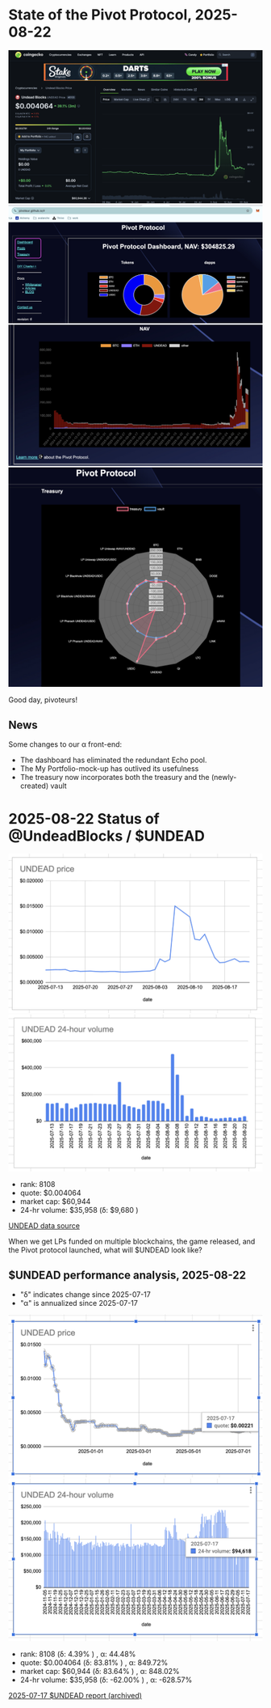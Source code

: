# State of the Pivot Protocol, 2025-08-22 

![UNDEAD price chart](imgs/01a-undead.png) 
![State of the Pivot Protocol, 2025-08-22](imgs/01b-dash.png) 
![Pivot protocol NAV chart](imgs/01c-nav.png) 
![Pivot Protocol Treasury](imgs/01d-treasury.png) 

Good day, pivoteurs! 

## News

Some changes to our α front-end: 

* The dashboard has eliminated the redundant Echo pool. 
* The My Portfolio-mock-up has outlived its usefulness 
* The treasury now incorporates both the treasury and the (newly-created) vault 
 
# 2025-08-22 Status of @UndeadBlocks / $UNDEAD 

![$UNDEAD rank](imgs/02a-rank.png) 
![$UNDEAD quote](imgs/02b-quote.png) 
![$UNDEAD market captalization](imgs/02c-cap.png) 
![$UNDEAD 24-hour volume](imgs/02d-vol.png) 

* rank: 8108 
* quote: $0.004064 
* market cap: $60,944 
* 24-hr volume: $35,958 (δ: $9,680 ) 


[UNDEAD data source](https://www.coingecko.com/en/coins/undead-blocks) 



When we get LPs funded on multiple blockchains, the game released, and the Pivot protocol launched, what will $UNDEAD look like? 

## $UNDEAD performance analysis, 2025-08-22 

* "δ" indicates change since 2025-07-17 
* "α" is annualized since 2025-07-17 

![$UNDEAD rank](/blog/snapshot/imgs/01a-rank.png) 
![$UNDEAD quote](/blog/snapshot/imgs/01b-quote.png) 
![$UNDEAD market captalization](/blog/snapshot/imgs/01c-cap.png) 
![$UNDEAD 24-hour volume](/blog/snapshot/imgs/01d-vol.png) 

* rank: 8108 (δ: 4.39% ) , α: 44.48% 
* quote: $0.004064 (δ: 83.81% ) , α: 849.72% 
* market cap: $60,944 (δ: 83.64% ) , α: 848.02% 
* 24-hr volume: $35,958 (δ: -62.00% ) , α: -628.57% 

[2025-07-17 $UNDEAD report (archived)](https://github.com/pivoteur/biz/tree/main/blog/snapshot) 
